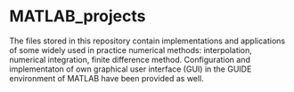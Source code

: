 # MATLAB_projects

The files stored in this repository contain implementations and
applications of some widely used in practice numerical methods: 
interpolation, numerical integration, finite difference method.
Configuration and implementaton of own graphical user interface
(GUI) in the GUIDE environment of MATLAB have been provided as well.

